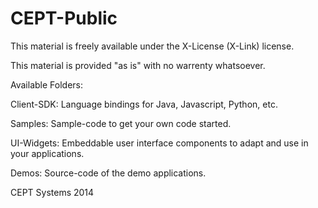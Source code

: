 CEPT-Public
===========

This material is freely available under the X-License (X-Link) license.

This material is provided "as is" with no warrenty whatsoever.


Available Folders:

Client-SDK: Language bindings for Java, Javascript, Python, etc.

Samples: Sample-code to get your own code started.

UI-Widgets: Embeddable user interface components to adapt and use in your applications.

Demos: Source-code of the demo applications. 


CEPT Systems 2014
